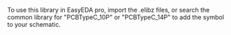 To use this library in EasyEDA pro, import the .elibz files, or search the common library for "PCBTypeC_10P" or "PCBTypeC_14P" to add the symbol to your schematic.